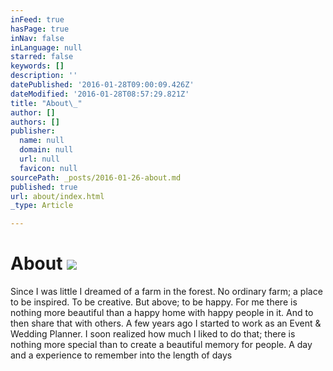 ```yaml
---
inFeed: true
hasPage: true
inNav: false
inLanguage: null
starred: false
keywords: []
description: ''
datePublished: '2016-01-28T09:00:09.426Z'
dateModified: '2016-01-28T08:57:29.821Z'
title: "About\_"
author: []
authors: []
publisher:
  name: null
  domain: null
  url: null
  favicon: null
sourcePath: _posts/2016-01-26-about.md
published: true
url: about/index.html
_type: Article

---
```

# About ![](https://the-grid-user-content.s3-us-west-2.amazonaws.com/5454c774-1a9c-4755-8e66-2470884a86e5.JPG)

Since I was little I dreamed of a farm in the forest. No ordinary farm; a place to be inspired. To be creative. But above; to be happy. For me there is nothing more beautiful than a happy home with happy people in it. And to then share that with others. A few years ago I started to work as an Event & Wedding Planner. I soon realized how much I liked to do that; there is nothing more special than to create a beautiful memory for people. A day and a experience to remember into the length of days